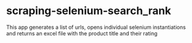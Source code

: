 # scraping-selenium-search_rank
This app generates a list of urls, opens individual selenium instantiations and returns an excel file with the product title and their rating

